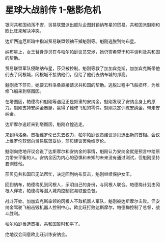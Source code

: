 # 星球大战前传 1-魅影危机

银河共和国动荡不安，贸易联盟派出舰队企图封锁纳布星的贸易。共和国派魁刚和欧比旺来解决冲突。

达斯西迪厄斯暗中指派贸易联盟领袖干掉魁刚等。魁刚逃脱到纳布星。

纳布星上，女王替身莎贝在与帕尔帕庭议员交涉，她仍寄希望于和平谈判及共和国的帮助。

贸易联盟军队侵略纳布星，莎贝被控制。魁刚等救了加加宾克斯，加加宾克斯带他们去了冈根城，冈根城不接纳他们，但给了他们去纳布城的邦高。

魁刚救下莎贝，她要去科洛桑直接请求共和国的帮助。逃脱过程中飞船损坏，为维修飞船来到塔图因。

在塔图因，帕德梅和魁刚等遇见正是奴隶的安纳金，魁刚发现了安纳金身上的原力。魁刚支持安纳金赛艇，赢得了维修飞船的零件。魁刚决定训练安纳金，带走安纳金。

达斯摩尔追赶来到塔图因，魁刚仓惶逃走。

来到科洛桑，首相维罗伦已失去权力，帕尔帕庭议员建议莎贝选出新的首相。会议上维罗伦软弱向贸易联盟妥协，莎贝建议罢免维罗伦。

魁刚向绝地评议会说了达斯摩尔和安纳金的事情，魁刚认为安纳金就是预言中给原力带来平衡的人。安纳金因为内心的恐惧和未知的未来没有通过测试，但魁刚坚持要训练他。

莎贝见共和国已无法帮忙，决定回到纳布反击，魁刚继续保护女王。

回到纳布，帕德梅见到冈根人，示明自己的身份，与冈根人联合。帕德梅计划由冈根人佯攻，帕德梅等潜入城内控制贸易联盟总督。

战斗开始。加加宾克斯率领的冈根人不敌机器人军队，魁刚被达斯摩尔击败。但安纳金驾驶飞船击毁机器人控制中心，欧比旺打败达斯摩尔，帕德梅控制了总督，战斗胜利。

帕尔帕庭当选首相，共和国暂时和平了。

绝地议会同意欧比旺训练安纳金。

